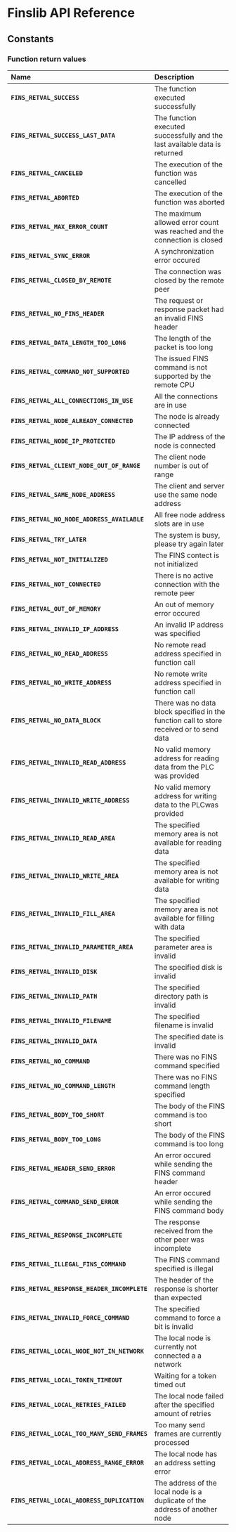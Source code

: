 # Finslib API Reference

## Constants

### Function return values

|Name|Description|
|:---|:---|
|**`FINS_RETVAL_SUCCESS`**|The function executed successfully|
|**`FINS_RETVAL_SUCCESS_LAST_DATA`**|The function executed successfully and the last available data is returned|
|**`FINS_RETVAL_CANCELED`**|The execution of the function was cancelled|
|**`FINS_RETVAL_ABORTED`**|The execution of the function was aborted|
|**`FINS_RETVAL_MAX_ERROR_COUNT`**|The maximum allowed error count was reached and the connection is closed|
|**`FINS_RETVAL_SYNC_ERROR`**|A synchronization error occured|
|**`FINS_RETVAL_CLOSED_BY_REMOTE`**|The connection was closed by the remote peer|
|**`FINS_RETVAL_NO_FINS_HEADER`**|The request or response packet had an invalid FINS header|
|**`FINS_RETVAL_DATA_LENGTH_TOO_LONG`**|The length of the packet is too long|
|**`FINS_RETVAL_COMMAND_NOT_SUPPORTED`**|The issued FINS command is not supported by the remote CPU|
|**`FINS_RETVAL_ALL_CONNECTIONS_IN_USE`**|All the connections are in use|
|**`FINS_RETVAL_NODE_ALREADY_CONNECTED`**|The node is already connected|
|**`FINS_RETVAL_NODE_IP_PROTECTED`**|The IP address of the node is connected|
|**`FINS_RETVAL_CLIENT_NODE_OUT_OF_RANGE`**|The client node number is out of range|
|**`FINS_RETVAL_SAME_NODE_ADDRESS`**|The client and server use the same node address|
|**`FINS_RETVAL_NO_NODE_ADDRESS_AVAILABLE`**|All free node address slots are in use|
|**`FINS_RETVAL_TRY_LATER`**|The system is busy, please try again later|
|**`FINS_RETVAL_NOT_INITIALIZED`**|The FINS contect is not initialized|
|**`FINS_RETVAL_NOT_CONNECTED`**|There is no active connection with the remote peer|
|**`FINS_RETVAL_OUT_OF_MEMORY`**|An out of memory error occured|
|**`FINS_RETVAL_INVALID_IP_ADDRESS`**|An invalid IP address was specified|
|**`FINS_RETVAL_NO_READ_ADDRESS`**|No remote read address specified in function call|
|**`FINS_RETVAL_NO_WRITE_ADDRESS`**|No remote write address specified in function call|
|**`FINS_RETVAL_NO_DATA_BLOCK`**|There was no data block specified in the function call to store received or to send data|
|**`FINS_RETVAL_INVALID_READ_ADDRESS`**|No valid memory address for reading data from the PLC was provided|
|**`FINS_RETVAL_INVALID_WRITE_ADDRESS`**|No valid memory address for writing data to the PLCwas provided|
|**`FINS_RETVAL_INVALID_READ_AREA`**|The specified memory area is not available for reading data|
|**`FINS_RETVAL_INVALID_WRITE_AREA`**|The specified memory area is not available for writing data|
|**`FINS_RETVAL_INVALID_FILL_AREA`**|The specified memory area is not available for filling with data|
|**`FINS_RETVAL_INVALID_PARAMETER_AREA`**|The specified parameter area is invalid|
|**`FINS_RETVAL_INVALID_DISK`**|The specified disk is invalid|
|**`FINS_RETVAL_INVALID_PATH`**|The specified directory path is invalid|
|**`FINS_RETVAL_INVALID_FILENAME`**|The specified filename is invalid|
|**`FINS_RETVAL_INVALID_DATA`**|The specified date is invalid|
|**`FINS_RETVAL_NO_COMMAND`**|There was no FINS command specified|
|**`FINS_RETVAL_NO_COMMAND_LENGTH`**|There was no FINS command length specified|
|**`FINS_RETVAL_BODY_TOO_SHORT`**|The body of the FINS command is too short|
|**`FINS_RETVAL_BODY_TOO_LONG`**|The body of the FINS command is too long|
|**`FINS_RETVAL_HEADER_SEND_ERROR`**|An error occured while sending the FINS command header|
|**`FINS_RETVAL_COMMAND_SEND_ERROR`**|An error occured while sending the FINS command body|
|**`FINS_RETVAL_RESPONSE_INCOMPLETE`**|The response received from the other peer was incomplete|
|**`FINS_RETVAL_ILLEGAL_FINS_COMMAND`**|The FINS command specified is illegal|
|**`FINS_RETVAL_RESPONSE_HEADER_INCOMPLETE`**|The header of the response is shorter than expected|
|**`FINS_RETVAL_INVALID_FORCE_COMMAND`**|The specified command to force a bit is invalid|
|**`FINS_RETVAL_LOCAL_NODE_NOT_IN_NETWORK`**|The local node is currently not connected a a network|
|**`FINS_RETVAL_LOCAL_TOKEN_TIMEOUT`**|Waiting for a token timed out|
|**`FINS_RETVAL_LOCAL_RETRIES_FAILED`**|The local node failed after the specified amount of retries|
|**`FINS_RETVAL_LOCAL_TOO_MANY_SEND_FRAMES`**|Too many send frames are currently processed|
|**`FINS_RETVAL_LOCAL_ADDRESS_RANGE_ERROR`**|The local node has an address setting error|
|**`FINS_RETVAL_LOCAL_ADDRESS_DUPLICATION`**|The address of the local node is a duplicate of the address of another node|
